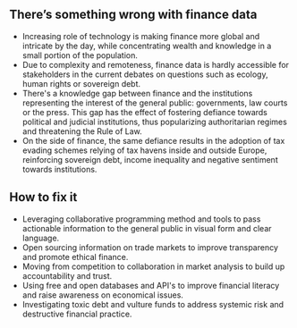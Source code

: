  

## There’s something wrong with finance data  

- Increasing role of technology is making finance more global and intricate by the day, while concentrating wealth and knowledge in a small portion of the population. 
- Due to complexity and remoteness, finance data is hardly accessible for stakeholders in the current debates on questions such as ecology, human rights or sovereign debt.  
- There's a knowledge gap between finance and the institutions representing the interest of the general public: governments, law courts or the press. This gap has the effect of fostering defiance towards political and judicial institutions, thus popularizing authoritarian regimes and threatening the Rule of Law. 
- On the side of finance, the same defiance results in the adoption of tax evading schemes relying of tax havens inside and outside Europe, reinforcing sovereign debt, income inequality and negative sentiment towards institutions. 

 
## How to fix it 

- Leveraging collaborative programming method and tools to pass actionable information to the general public in visual form and clear language. 
- Open sourcing information on trade markets to improve transparency and promote ethical finance. 
- Moving from competition to collaboration in market analysis to build up accountability and trust.
- Using free and open databases and API's to improve financial literacy and raise awareness on economical issues.
- Investigating toxic debt and vulture funds to address systemic risk and destructive financial practice.


